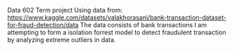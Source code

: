 Data 602 Term project 
Using data from:
https://www.kaggle.com/datasets/valakhorasani/bank-transaction-dataset-for-fraud-detection/data
The data consists of  bank transactions  I am attempting to form a isolation forrest model to detect fraudulent transaction by analyzing extreme outliers in data.
